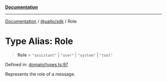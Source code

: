 [**Documentation**](../../../README.md)

***

[Documentation](../../../README.md) / [@uaito/sdk](../README.md) / Role

# Type Alias: Role

> **Role** = `"assistant"` \| `"user"` \| `"system"` \| `"tool"`

Defined in: [domain/types.ts:97](https://github.com/elribonazo/uaito/blob/329283f19d75a4623970a839744308f19ace5c16/packages/sdk/src/domain/types.ts#L97)

Represents the role of a message.
